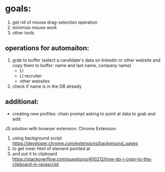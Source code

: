 # goals:
1. get rid of mouse drag-selection operation
2. minimize mouse work
3. other tools

## operations for automaiton:
1. grab to buffer (select a candidate's data on linkedin or other website and copy them to buffer: name and last name, company name)
    - LI
    - LI recruiter
    - other websites
2. check if name is in the DB already

## additional:
* creating new profiles: chain prompt asking to point at data to grab and add: 

JS solution with browser extension:
Chrome Extension
1. using background script https://developer.chrome.com/extensions/background_pages
2. to get inner html of element pointed at
3. and put it to clipboard https://stackoverflow.com/questions/400212/how-do-i-copy-to-the-clipboard-in-javascript
